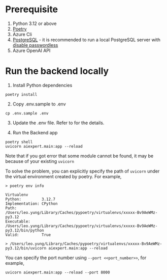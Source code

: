 # Prerequisite

1. Python 3.12 or above
2. [Poetry](https://python-poetry.org/docs/#installation)
3. Azure Cli
4. [PostgreSQL](https://www.postgresql.org/download/) - it is recommended to run a local PostgreSQL server with [disable passwordless](https://serverfault.com/questions/1083133/pg-hba-conf-psql-local-login-without-password)
5. Azure OpenAI API

# Run the backend locally

1. Install Python dependencies

```
poetry install
```

2. Copy .env.sample to .env

```
cp .env.sample .env
```

3. Update the .env file. Refer to  for the details.


4. Run the Backend app

```
poetry shell
uvicorn aiexpert.main:app --reload
```

Note that if you got error that some module cannot be found, it may be because of your existing ```uvicorn```

To solve the problem, you can explicitly specify the path of ```uvicorn``` under the virtual environment created by poetry. For example,

```
> poetry env info

Virtualenv
Python:         3.12.7
Implementation: CPython
Path:           /Users/leo.yung/Library/Caches/pypoetry/virtualenvs/xxxxx-Bv9AeWMz-py3.12
Executable:     /Users/leo.yung/Library/Caches/pypoetry/virtualenvs/xxxxx-Bv9AeWMz-py3.12/bin/python
Valid:          True

> /Users/leo.yung/Library/Caches/pypoetry/virtualenvs/xxxxx-Bv9AeWMz-py3.12/bin/uvicorn aiexpert.main:app --reload
```

You can specify the port number using ```--port <<port_number>>```, for example,

```
uvicorn aiexpert.main:app --reload --port 8000
```
